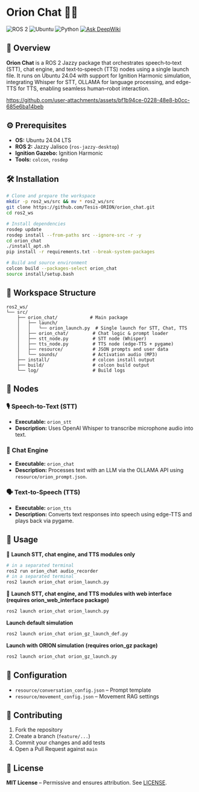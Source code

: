 # Orion Chat 🤖💬

![ROS 2](https://img.shields.io/badge/ROS2-Jazzy-blue) ![Ubuntu](https://img.shields.io/badge/Ubuntu-24.04-orange) ![Python](https://img.shields.io/badge/Python-3.12-yellow) [![Ask DeepWiki](https://deepwiki.com/badge.svg)](https://deepwiki.com/Tesis-ORION/orion_chat)

## 🚀 Overview
**Orion Chat** is a ROS 2 Jazzy package that orchestrates speech‑to‑text (STT), chat engine, and text‑to‑speech (TTS) nodes using a single launch file. It runs on Ubuntu 24.04 with support for Ignition Harmonic simulation, integrating Whisper for STT, OLLAMA for language processing, and edge-TTS for TTS, enabling seamless human–robot interaction.

https://github.com/user-attachments/assets/bf1b94ce-0228-48e8-b0cc-685e6ba14beb



## ⚙️ Prerequisites
- **OS:** Ubuntu 24.04 LTS  
- **ROS 2:** Jazzy Jalisco (`ros-jazzy-desktop`)  
- **Ignition Gazebo:** Ignition Harmonic  
- **Tools:** `colcon`, `rosdep`  

## 🛠️ Installation

```bash
# Clone and prepare the workspace
mkdir -p ros2_ws/src && mv * ros2_ws/src  
git clone https://github.com/Tesis-ORION/orion_chat.git  
cd ros2_ws

# Install dependencies
rosdep update  
rosdep install --from-paths src --ignore-src -r -y  
cd orion_chat
./install_apt.sh
pip install -r requirements.txt --break-system-packages

# Build and source environment
colcon build --packages-select orion_chat  
source install/setup.bash
```

## 📂 Workspace Structure

```
ros2_ws/
└── src/
    ├── orion_chat/            # Main package
    │   ├── launch/
    │   │   └── orion_launch.py  # Single launch for STT, Chat, TTS
    │   ├── orion_chat/         # Chat logic & prompt loader
    │   ├── stt_node.py         # STT node (Whisper)
    │   ├── tts_node.py         # TTS node (edge-TTS + pygame)
    │   ├── resource/           # JSON prompts and user data
    │   └── sounds/             # Activation audio (MP3)
    ├── install/                # colcon install output
    ├── build/                  # colcon build output
    └── log/                    # Build logs
```

## 💬 Nodes

### 🎙️ Speech‑to‑Text (STT)
- **Executable:** `orion_stt`  
- **Description:** Uses OpenAI Whisper to transcribe microphone audio into text.

### 🤖 Chat Engine
- **Executable:** `orion_chat`  
- **Description:** Processes text with an LLM via the OLLAMA API using `resource/orion_prompt.json`.

### 🗣️ Text‑to‑Speech (TTS)
- **Executable:** `orion_tts`  
- **Description:** Converts text responses into speech using edge-TTS and plays back via pygame.

## 🔧 Usage

🔄 **Launch STT, chat engine, and TTS modules only**  
```bash
# in a separated terminal
ros2 run orion_chat audio_recorder
# in a separated terminal
ros2 launch orion_chat orion_launch.py
```

🔄 **Launch STT, chat engine, and TTS modules with web interface (requires orion_web_interface package)**  
```bash
ros2 launch orion_chat orion_launch.py
```

**Launch default simulation**  
```bash
ros2 launch orion_chat orion_gz_launch_def.py
```

**Launch with ORION simulation (requires orion_gz package)**  
```bash
ros2 launch orion_chat orion_gz_launch.py
```

## 📘 Configuration
- `resource/conversation_config.json` – Prompt template  
- `resource/movement_config.json` – Movement RAG settings  

## 🤝 Contributing
1. Fork the repository  
2. Create a branch (`feature/...`)  
3. Commit your changes and add tests  
4. Open a Pull Request against `main`


## 📜 License
**MIT License** – Permissive and ensures attribution. See [LICENSE](LICENSE).

